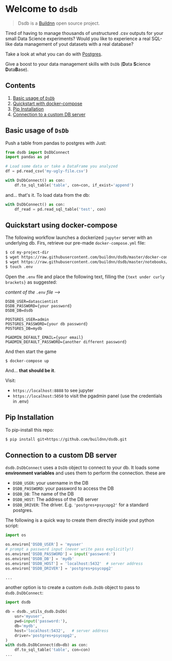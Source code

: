 # Welcome to `dsdb`

> Dsdb is a [Buildnn](https://www.buildnn.com) open source project.

Tired of having to manage thousands of unstructured .csv outputs for your small Data Science experiments? Would you like to experience a real SQL-like data management of yout datasets with a real database? 

Take a look at what you can do with [Postgres](https://www.pgadmin.org/screenshots/#7).

Give a boost to your data management skills with `DsDb` (**D**ata **S**cience **D**ata**B**ase).

## Contents

1. [Basic usage of `DsDb`](#markdown-header-basic-usage-of-dsdb)
2. [Quickstart with docker-compose](#markdown-header-quickstart-using-docker-compose)
3. [Pip Installation](#markdown-header-pip-installation)
4. [Connection to a custom DB server](#markdown-header-connection_to_a_custom_db_server)

## Basic usage of `DsDb`

Push a table from pandas to postgres with Just:

```python
from dsdb import DsDbConnect
import pandas as pd

# Load some data or take a DataFrame you analyzed
df = pd.read_csv('my-ugly-file.csv')

with DsDbConnect() as con:
    df.to_sql_table('table', con=con, if_exist='append')

```
and... that's it. To load data from the db:

```python
with DsDbConnect() as con:
    df_read = pd.read_sql_table('test', con)
```


## Quickstart using docker-compose

The following workflow launches a dockerized `jupyter` server with an underlying db.
Firs, retrieve our pre-made `docker-compose.yml` file: 
```bash
$ cd my-project-dir
$ wget https://raw.githubusercontent.com/buildnn/dsdb/master/docker-compose.yml
$ wget https://raw.githubusercontent.com/buildnn/dsdb/master/notebooks/dsdb_test.ipynb
$ touch .env
```

Open the `.env` file and place the following text, filling the `{text under curly brackets}` as suggested:

_content of the `.env` file -->_

```
DSDB_USER=datascientist
DSDB_PASSWORD={your password}
DSDB_DB=dsdb

POSTGRES_USER=admin
POSTGRES_PASSWORD={your db password}
POSTGRES_DB=mydb

PGADMIN_DEFAULT_EMAIL={your email}
PGADMIN_DEFAULT_PASSWORD={another different password}
```
And then start the game
```
$ docker-compose up
```

And... **that should be it**.

Visit:
* `https://localhost:8888` to see jupyter
* `https://localhost:5050` to visit the pgadmin panel (use the credentials in .env)


## Pip Installation

To pip-install this repo:
```bash
$ pip install git+https://github.com/buildnn/dsdb.git
```

## Connection to a custom DB server 

`dsdb.DsDbConnect` uses a `DsDb`
object to connect to your db. It loads some
**environment variables** and uses them to perform
the connection. these are
* `DSDB_USER`: your username in the DB
* `DSDB_PASSWORD`: your password to access the DB
* `DSDB_DB`: The name of the DB 
* `DSDB_HOST`: The address of the DB server
* `DSDB_DRIVER`: The driver. E.g. `'postgres+psycopg2'` for a standard postgres. 

The following is a quick way to create
them directly inside yout python script:

```python
import os

os.environ['DSDB_USER'] = 'myuser'
# prompt a password input (never write pass explicitly!)
os.environ['DSDB_PASSWORD'] = input('password:')
os.environ['DSDB_DB'] = 'mydb'
os.environ['DSDB_HOST'] = 'localhost:5432'  # server address
os.environ['DSDB_DRIVER'] = 'postgres+psycopg2'

...
``` 

another option is to create a custom `dsdb.DsDb` object
to pass to `dsdb.DsDbConnect`:

```python
import dsdb

db = dsdb._utils_dsdb.DsDb(
    usr='myuser',
    pwd=input('password:'),
    db='mydb',
    host='localhost:5432',   # server address
    driver='postgres+psycopg2',
)
with dsdb.DsDbConnect(db=db) as con:
    df.to_sql_table('table', con=con)
...
``` 
